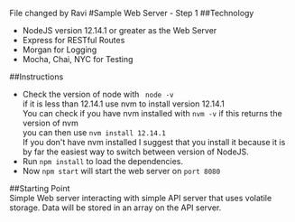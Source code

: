 File changed by Ravi
#Sample Web Server - Step 1
##Technology
* NodeJS version 12.14.1 or greater as the Web Server
* Express for RESTful Routes
* Morgan for Logging
* Mocha, Chai, NYC for Testing  

##Instructions
* Check the version of node with ` node -v`  
if it is less than 12.14.1 use nvm to install version 12.14.1  
You can check if you have nvm installed with `nvm -v`  if this returns the version of nvm  
you can then use  `nvm install 12.14.1`  
If you don't have nvm installed I suggest that you install it because it is by far the easiest way to switch between version of NodeJS.  
* Run ` npm install ` to load the dependencies.  
* Now `npm start` will start the web server on `port 8080`  

##Starting Point  
Simple Web server interacting with simple API server that uses volatile storage. Data will be stored in an array on the API server.
